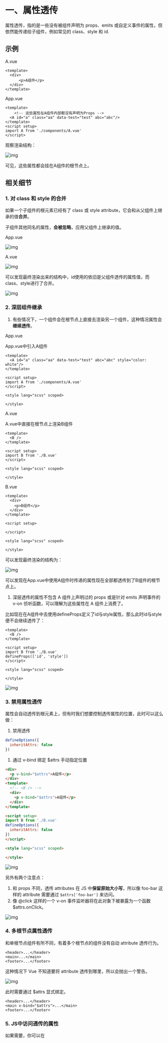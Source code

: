 # 一、属性透传

属性透传，指的是一些没有被组件声明为 props、emits 或自定义事件的属性，但依然能传递给子组件，例如常见的 class、style 和 id. 

## 示例

A.vue

```vue
<template>
  <div>
      <p>A组件</p>
  </div>
</template>
```

App.vue

```vue
<template>
    <!-- 这些属性在A组件内部都没有声明为Props -->
  <A id="a" class="aa" data-test="test" abc="abc"/>
</template>
<script setup>
import A from './components/A.vue'
</script>
```

观察渲染结构：

![img](https://cdn.nlark.com/yuque/0/2025/png/22253064/1739503948533-f2725776-326b-48db-aee7-1180ad614207.png)

可见，这些属性都会挂在A组件的根节点上。

## 相关细节

### 1. 对 class 和 style 的合并

如果一个子组件的根元素已经有了 class 或 style attribute，它会和从父组件上继承的值**合并**。

子组件其他同名的属性，**会被忽略**，应用父组件上继承的值。

App.vue

![img](https://cdn.nlark.com/yuque/0/2025/png/22253064/1739507548592-82dfc1e1-0cb7-4a47-b1bf-de8fd2b47f51.png)

A.vue

![img](https://cdn.nlark.com/yuque/0/2025/png/22253064/1739507562900-d24da2ad-84b2-4abd-9906-cf6f673a0f29.png)

可以发现最终渲染出来的结构中，id使用的依旧是父组件透传的属性值，而class、style进行了合并。

![img](https://cdn.nlark.com/yuque/0/2025/png/22253064/1739507593858-d80dcd6a-a48e-496e-9b59-adbee6fd668c.png)

### 2. 深层组件继承

1. 有些情况下，一个组件会在根节点上直接去渲染另一个组件，这种情况属性会**继续透传**。

App.vue

App.vue中引入A组件

```vue
<template>
  <A id="a" class="aa" data-test="test" abc="abc" style="color: white"/>
</template>

<script setup>
import A from './components/A.vue'
</script>

<style lang="scss" scoped>

</style>
```

A.vue

A.vue中直接在根节点上渲染B组件

```vue
<template>
  <B />
</template>

<script setup>
import B from './B.vue'
</script>

<style lang="scss" scoped>

</style>
```

B.vue

```vue
<template>
  <div>
    <p>B组件</p>
  </div>
</template>

<script setup>

</script>

<style lang="scss" scoped>

</style>
```

可以发现最终渲染的结构为：

![img](https://cdn.nlark.com/yuque/0/2025/png/22253064/1739507874703-1ca24786-a142-41e2-8ded-080ed6038b63.png)

可以发现在App.vue中使用A组件时传递的属性现在全部都透传到了B组件的根节点上。

1. 深层透传的属性不包含 A 组件上声明过的 props 或是针对 emits 声明事件的 v-on 侦听函数，可以理解为这些属性在 A 组件上消费了。

比如现在在A组件中去使用defineProps定义了id与style属性，那么此时id与style便不会继续透传了：

```vue
<template>
  <B />
</template>

<script setup>
import B from './B.vue'
defineProps(['id', 'style'])
</script>

<style lang="scss" scoped>

</style>
```

![img](https://cdn.nlark.com/yuque/0/2025/png/22253064/1739508087484-c4bf91a2-ce4f-4cf1-bafc-82a50006d55f.png)

### 3. 禁用属性透传

属性会自动透传到根元素上，但有时我们想要控制透传属性的位置，此时可以这么做：

1. 禁用透传

```javascript
defineOptions({
  inheritAttrs: false
})
```

1. 通过 v-bind 绑定 $attrs 手动指定位置

```html
<div>
  <p v-bind="$attrs">A组件</p>
</div>
<template>
  <!-- <B /> -->
  <div>
    <p v-bind="$attrs">A组件</p>
  </div>
</template>

<script setup>
import B from './B.vue'
defineOptions({
  inheritAttrs: false
})
</script>

<style lang="scss" scoped>

</style>
```

![img](https://cdn.nlark.com/yuque/0/2025/png/22253064/1739508187163-522e807e-b81b-4d27-9a4b-df79b8d2a992.png)

另外有两个注意点：

1. 和 props 不同，透传 attributes 在 JS 中**保留原始大小写**，所以像 foo-bar 这样的 attribute 需要通过 `$attrs['foo-bar']` 来访问。
2. 像 @click 这样的一个 v-on 事件监听器将在此对象下被暴露为一个函数 $attrs.onClick。

![img](https://cdn.nlark.com/yuque/0/2025/png/22253064/1739513080339-218bd56f-552b-4b92-adb1-78038e3f3caa.png)

### 4. 多根节点属性透传

和单根节点组件有所不同，有着多个根节点的组件没有自动 attribute 透传行为。

```vue
<header>...</header>
<main>...</main>
<footer>...</footer>
```

这种情况下 Vue 不知道要将 attribute 透传到哪里，所以会抛出一个警告。

![img](https://cdn.nlark.com/yuque/0/2025/png/22253064/1739513150523-548d878e-7418-43a3-a5c7-3ccf94a1d891.png)

此时需要通过 $attrs 显式绑定。

```vue
<header>...</header>
<main v-bind="$attrs">...</main>
<footer>...</footer>
```

### 5. JS中访问透传的属性

如果需要，你可以在 <script setup> 中使用 useAttrs API 来访问一个组件的所有透传 attribute：

```vue
<script setup>
import { useAttrs } from 'vue'

const attrs = useAttrs()
</script>
```

如果没有使用 <script setup>，attrs 会作为 setup 方法上下文对象的一个属性暴露：

```javascript
export default {
  setup(props, ctx) {
    // 透传 attribute 被暴露为 ctx.attrs
    console.log(ctx.attrs)
  }
}
```

# 二、依赖注入

Props 逐级传递存在的问题：

![img](https://cdn.nlark.com/yuque/0/2025/png/22253064/1739515849572-16eed864-eadb-4479-bf06-476bc513dbf6.png)

使用 Pinia 能够解决该问题，但是如果不用 Pinia 呢？

可以用依赖注入。

## 快速上手

整个依赖注入分为两个角色：

1. 提供方：负责**提供数据**
2. 注入方：负责**接收数据**

**1. 提供方**

要提供数据，可以使用 provide 方法。例如：

```vue
<script setup>
  import { provide } from 'vue'

  provide(/* 数据名称 */ 'message', /* 实际数据 */ 'hello!')
  provide('message', 'hello!')
</script>
```

该方法接收的参数也很简单：

1. 数据对应的名称
2. 实际的数据

**2. 注入方**

注入方通过 inject 方法来取得数据。例如：

```vue
<script setup>
  import { inject } from 'vue'

  const message = inject('message')
</script>
```

## 相关细节

### **1. 非 setup 语法糖**

如果没有使用 setup 语法糖，那么需要**保证 provide 和 inject 方法是在 setup 方法中同步调用的**：

```vue
import { provide } from 'vue'

  export default {
    setup() {
      provide(/* 注入名 */ 'message', /* 值 */ 'hello!')
    }
  }
import { inject } from 'vue'

  export default {
    setup() {
      const message = inject('message')
      return { message }
    }
  }
```

因为 Vue 的依赖注入机制需要在组件初始化期间同步建立依赖关系，这样可以**确保所有组件在渲染之前就已经获取到必要的依赖数据**。如果 provide 和 inject 在 setup 之外或异步调用，Vue 无法保证组件初始化完成之前所有的依赖关系已经正确建立。

### **2. 全局依赖提供**

```javascript
// main.js
import { createApp } from 'vue'

const app = createApp({})

app.provide(/* 注入名 */ 'message', /* 值 */ 'hello!')
```

在应用级别提供的数据在该应用内的所有组件中都可以注入。

### **3. 注入默认值**

注入方可以提供一个默认值，这一点类似于 props 的默认值。

```javascript
// 如果没有祖先组件提供 "message"
// value 会是 "这是默认值"
const value = inject('message', '这是默认值')
```

### **4. 提供响应式数据**

提供方所提供的值**可以是任意类型的值**，**包括响应式的值**。

注意点：

1. 如果提供的值是一个 ref，注入进来的会是该 ref 对象，而**不会自动解包**为其内部的值。
2. **尽可能将任何对响应式状态的变更都保持在提供方组件中**

```vue
<!-- 在供给方组件内 -->
<script setup>
  import { provide, ref } from 'vue'

  // 响应式数据
  const location = ref('North Pole')
  // 修改响应式数据的方法
  function updateLocation() {
    location.value = 'South Pole'
  }

  provide('location', {
    location,
    updateLocation
  })
</script>
<!-- 在注入方组件 -->
<script setup>
  import { inject } from 'vue'
  // 同时拿到响应式数据，以及修改该数据的方法
  const { location, updateLocation } = inject('location')
</script>

<template>
  <button @click="updateLocation">{{ location }}</button>
</template>
```

1. 使用 readonly 来提供只读值

```vue
<script setup>
  import { ref, provide, readonly } from 'vue'

  const count = ref(0)
  provide('read-only-count', readonly(count))
</script>
```

### **5. 使用Symbol作为数据名**

大型的应用建议最好使用 Symbol 来作为注入名以避免潜在的冲突。推荐在一个单独的文件中导出这些注入名 Symbol：

```javascript
// keys.js
export const myInjectionKey = Symbol()
// 在供给方组件中
import { provide } from 'vue'
import { myInjectionKey } from './keys.js'

provide(myInjectionKey, { /* 要提供的数据 */ });
// 注入方组件
import { inject } from 'vue'
import { myInjectionKey } from './keys.js'

const injected = inject(myInjectionKey)
```

实战案例：整个应用程序在多个组件中共享一些全局配置（主题颜色、用户信息...）



# 三、组合式函数

组合式函数，本质上也就是**代码复用**的一种方式。

- 组件：对结构、样式、逻辑进行复用
- 组合式函数：侧重于对 **有状态** 的逻辑进行复用



## 快速上手

实现一个鼠标坐标值的追踪器。

```vue
<template>
  <div>当前鼠标位置: {{ x }}, {{ y }}</div>
</template>
<script setup>
import { ref, onMounted, onUnmounted } from 'vue'

const x = ref(0)
const y = ref(0)

function update(event) {
  x.value = event.pageX
  y.value = event.pageY
}

onMounted(() => window.addEventListener('mousemove', update))
onUnmounted(() => window.removeEventListener('mousemove', update))
</script>
<style scoped></style>
```

多个组件中**复用这个相同的逻辑**，该怎么办？

答：使用组合式函数。将包含了状态的相关逻辑，一起提取到一个单独的函数中，该函数就是组合式函数。

hooks/useMouse.js

```javascript
import { ref, onMounted, onUnmounted } from 'vue'
export function useMouse() {

  const x = ref(0)
  const y = ref(0)

  function update(event) {
    x.value = event.pageX
    y.value = event.pageY
  }

  onMounted(() => window.addEventListener('mousemove', update))
  onUnmounted(() => window.removeEventListener('mousemove', update))
  
  return {x, y}
}
```

App.vue

```vue
<template>
  <div>
    x: {{ x }}, y: {{ y }}
  </div>
</template>

<script setup>
import { useMouse } from './hooks/useMouse'
const { x, y } = useMouse()
</script>

<style lang="scss" scoped>

</style>
```



## 相关细节

### 1. 组合式函数本身还可以相互嵌套

hooks/useEvent.js

```javascript
import { onMounted, onUnmounted } from "vue"

export function useEvent(target, event, cb) {
  onMounted(() => target.addEventListener(event, cb))
  onUnmounted(() => target.removeEventListener(event, cb))
}
```

hooks/useMouse.js

```javascript
import { ref } from 'vue'
import { useEvent } from './useEvent'
export function useMouse() {

  const x = ref(0)
  const y = ref(0)

  function update(event) {
    x.value = event.pageX
    y.value = event.pageY
  }

  useEvent(window, 'mousemove', update)
  
  return {x, y}
}
```

### 2. 和Vue2时期mixin区别

解决了 Vue2 时期 mixin 的一些问题。

1. **不清晰的数据来源**：当使用多个 minxin 的时候，实例上的数据属性来自于哪一个 mixin 不太好分辨。
2. **命名空间冲突**：如果多个 mixin 来自于不同的作者，可能会注册相同的属性名，造成命名冲突mixin

```javascript
const mixinA = {
  methods: {
    fetchData() {
      // fetch data logic for mixin A
      console.log('Fetching data from mixin A');
    }
  }
};

const mixinB = {
  methods: {
    fetchData() {
      // fetch data logic for mixin B
      console.log('Fetching data from mixin B');
    }
  }
};

new Vue({
  mixins: [mixinA, mixinB],
  template: `
    <div>
      <button @click="fetchData">Fetch Data</button>
    </div>
  `
});
```

组合式函数：

```javascript
// useMixinA.js
import { ref } from 'vue';

export function useMixinA() {
  function fetchData() {
    // fetch data logic for mixin A
    console.log('Fetching data from mixin A');
  }

  return { fetchData };
}

// useMixinB.js
import { ref } from 'vue';

export function useMixinB() {
  function fetchData() {
    // fetch data logic for mixin B
    console.log('Fetching data from mixin B');
  }

  return { fetchData };
}
```

组件使用上面的组合式函数：

```javascript
import { defineComponent } from 'vue';
import { useMixinA } from './useMixinA';
import { useMixinB } from './useMixinB';

export default defineComponent({
  setup() {
    // 这里必须要给别名
    const { fetchData: fetchDataA } = useMixinA();
    const { fetchData: fetchDataB } = useMixinB();

    fetchDataA();
    fetchDataB();

    return { fetchDataA, fetchDataB };
  },
  template: `
    <div>
      <button @click="fetchDataA">Fetch Data A</button>
      <button @click="fetchDataB">Fetch Data B</button>
    </div>
  `
});
```

1. 隐式的跨mixin交流mixin

```javascript
export const mixinA = {
  data() {
    return {
      sharedValue: 'some value'
    };
  }
};
export const minxinB = {
  computed: {
    dValue(){
      // 和 mixinA 具有隐式的交流
      // 因为最终 mixin 的内容会被合并到组件实例上面，因此在 mixinB 里面可以直接访问 mixinA 的数据
      return this.sharedValue + 'xxxx';
    }
  }
}
```

组合式函数：交流就是显式的

```javascript
import { ref } from 'vue';

export function useMixinA() {
  const sharedValue = ref('some value');
  return { sharedValue };
}
```

此时如果useMixinB中想使用sharedValue就得以参数的形式传递进来：

```javascript
import { computed } from 'vue';

export function useMixinB(sharedValue) {
  const derivedValue = computed(() => sharedValue.value + ' extended');
  return { derivedValue };
}
<template>
  <div>
    {{ derivedValue }}
  </div>
</template>

<script>
import { defineComponent } from 'vue';
import { useMixinA } from './useMixinA';
import { useMixinB } from './useMixinB';

export default defineComponent({
  setup() {
    const { sharedValue } = useMixinA();
    
    // 两个组合式函数的交流是显式的
    const { derivedValue } = useMixinB(sharedValue);

    return { derivedValue };
  }
});
</script>
```



### 3.异步状态

根据异步请求的情况显示不同的信息：

```vue
<template>
  <div v-if="error">Oops! Error encountered: {{ error.message }}</div>
  <div v-else-if="data">
    Data loaded:
    <pre>{{ data }}</pre>
  </div>
  <div v-else>Loading...</div>
</template>
<script setup>
import { ref } from 'vue'

// 发送请求获取数据
const data = ref(null)
// 错误
const error = ref(null)

fetch('...')
  .then((res) => res.json())
  .then((json) => (data.value = json))
  .catch((err) => (error.value = err))
</script>
```

如何复用这段逻辑？仍然是提取成一个组合式函数。

如下：

```javascript
import { ref } from 'vue'
export function useFetch(url) {
  const data = ref(null)
  const error = ref(null)

  fetch(url)
    .then((res) => res.json())
    .then((json) => (data.value = json))
    .catch((err) => (error.value = err))

  return { data, error }
}
```

现在重构上面的组件：

```vue
<template>
  <div v-if="error">Oops! Error encountered: {{ error.message }}</div>
  <div v-else-if="data">
    Data loaded:
    <pre>{{ data }}</pre>
  </div>
  <div v-else>Loading...</div>
</template>
<script setup>
import {useFetch} from './hooks/useFetch';
const {data, error} = useFetch('xxxx')
</script>
```



这里为了更加灵活，我们想要传递一个响应式数据：

```javascript
const url = ref('first-url');
// 请求数据
const {data, error} = useFetch(url);
// 修改 url 的值后重新请求数据
url.value = 'new-url';
```

此时我们就需要重构上面的组合式函数：

```javascript
import { ref, watchEffect, toValue } from 'vue'
export function useFetch(url) {
  const data = ref(null)
  const error = ref(null)

  const fetchData = () => {
    // 每次执行 fetchData 的时候，重制 data 和 error 的值
    data.value = null
    error.value = null

    fetch(toValue(url))
      .then((res) => res.json())
      .then((json) => (data.value = json))
      .catch((err) => (error.value = err))
  }

  watchEffect(() => {
    fetchData()
  })

  return { data, error }
}
```

toValue: 如果传递的是一个普通数据直接返回，如果是一个响应式数据返回.value



**约定和最佳实践**

**1. 命名**：组合式函数约定用**驼峰命名法**命名，并**以“use”作为开头**。例如前面的 useMouse、useEvent.

**2. 输入参数**：注意参数是**响应式数据**的情况。如果你的组合式函数在输入参数是 ref 或 getter 的情况下创建了响应式 effect，为了让它能够被正确追踪，请确保要么使用 watch( ) 显式地监视 ref 或 getter，要么在 watchEffect( ) 中调用 toValue( )。

**3. 返回值**

组合式函数中推荐返回一个普通对象，该对象的每一项是 ref 数据，这样可以保证在解构的时候仍然能够保持其响应式的特性：

```javascript
// 组合式函数
export function useMouse() {
  const x = ref(0)
  const y = ref(0)

  // ...
  
  return { x, y }
}
import { useMouse } from './hooks/useMouse'
// 可以解构
const { x, y } = useMouse()
```

如果希望以对象属性的形式来使用组合式函数中返回的状态，可以将返回的对象用 reactive 再包装一次即可：

```javascript
import { useMouse } from './hooks/useMouse'
const mouse = reactive(useMouse())
```

**4. 副作用**

在组合式函数中可以执行副作用，例如添加 DOM 事件监听器或者请求数据。但是请确保在 onUnmounted 里面清理副作用。

例如在一个组合式函数设置了一个事件监听器，那么就需要在 onUnmounted 的时候移除这个事件监听器。

```javascript
export function useMouse() {
  // ...

  onMounted(() => window.addEventListener('mousemove', update))
  onUnmounted(() => window.removeEventListener('mousemove', update))

    // ...
}
```

也可以像前面 useEvent 一样，专门定义一个组合式函数来处理副作用：

```javascript
import { onMounted, onUnmounted } from 'vue'

export function useEventListener(target, event, callback) {
  // 专门处理副作用的组合式函数
  onMounted(() => target.addEventListener(event, callback))
  onUnmounted(() => target.removeEventListener(event, callback))
}
```

**5. 使用限制**

1. 只能在 <script setup>或 setup( ) 钩子中调用：确保在组件实例被创建时，所有的组合式函数都被正确初始化。特别如果你使用的是选项式 API，那么需要在 setup 方法中调用组合式函数，并且返回，这样才能暴露给 this 及其模板使用

```javascript
import { useMouse } from './mouse.js'
import { useFetch } from './fetch.js'

export default {
  setup() {
    // 因为组合式函数会返回一些状态
    // 为了后面通过 this 能够正确访问到这些数据状态
    // 必须在 setup 的时候调用组合式函数
    const { x, y } = useMouse()
    const { data, error } = useFetch('...')
    return { x, y, data, error }
  },
  mounted() {
    // setup() 暴露的属性可以在通过 `this` 访问到
    console.log(this.x)
  }
  // ...其他选项
}
```

1. 只能被同步调用：组合式函数需要同步调用，以确保在组件实例的初始化过程中，所有相关的状态和副作用都能被正确地设置和处理。如果组合式函数被异步调用，可能会导致在组件实例还未完全初始化时，尝试访问未定义的实例数据，从而引发错误。
2. 可以在像 onMounted 生命周期钩子中调用：在某些情况下，可以在如 onMounted 生命周期钩子中调用组合式函数。这些生命周期钩子也是**同步执行**的，并且在组件实例已经被初始化后调用，因此可以安全地使用组合式函数。



# 四、自定义指令

Vue内置指令：

- v-if
- v-for
- v-show
- v-html
- v-model
- v-on
- v-bind
- ....

自定义指令的本质也是一种复用。

目前为止复用的方式有：

- 组件: 对结构、样式、逻辑的一种复用
- 组合式函数：侧重于对**有状态的逻辑**进行复用
- 自定义指令：重用涉及普通元素的底层 DOM 访问的逻辑

## 快速上手

App.vue

```vue
<template>
  <input type="text" v-focus />
</template>
<script setup>
// 这里是局部注册自定义指令，只在 App.vue里面生效
const vFocus = {
  // 键值对
  // 键：生命周期钩子 值：函数
  mounted: (el) => {
    // 这个是 DOM 原生方法，用来让元素获取焦点
    el.focus()
  }
}
</script>
<style scoped></style>
```

指令名称要以`v`开头

## 相关细节

### 1. 不同组件写法下的自定义指令

1. Vue3 setup 语法setup 写法中**任何以 v 开头的驼峰式命名的变量**都可以被用作一个自定义指令。
2. 非 setup 语法：**需要在 directives 中进行注册**，例如：App.vue

```vue
<script>
export default {
  // 有一个directives的配置选项
  directives: {
    focus: {
      mounted: (el) => el.focus()
    }
  }
}
</script>

<template>
  <input v-focus />
</template>
```

### 2. 全局注册

在 app 应用实例上面通过 directive 来进行注册。

main.js

```javascript
import { createApp } from 'vue';
import App from './App.vue';

const app = createApp(App);

// 创建一个全局的自定义指令 v-focus
// 全局注册的自定义指令可以在所有组件里面使用
app.directive('focus', {
  mounted(el) {
    el.focus();
  }
});

app.mount('#app');
```

简化写法：

```javascript
// 注意第二个参数，不再是对象而是函数
app.directive('color', (el, binding) => {
  // 这会在 `mounted` 和 `updated` 时都调用
  el.style.color = binding.value
})
```

第二个参数是一个函数而非对象，之前对象可以指定具体哪个生命周期，而**函数对应的就固定是 mounted 和 updated 生命周期**。

### 3. 指令钩子

对象内是和生命周期钩子相关的键值对，可以选择其他生命周期钩子函数：

```javascript
const myDirective = {
  // 在绑定元素的 attribute 前
  // 或事件监听器应用前调用
  created(el, binding, vnode) {
    // 下面会介绍各个参数的细节
  },
  // 在元素被插入到 DOM 前调用
  beforeMount(el, binding, vnode) {},
  // 在绑定元素的父组件
  // 及他自己的所有子节点都挂载完成后调用
  mounted(el, binding, vnode) {},
  // 绑定元素的父组件更新前调用
  beforeUpdate(el, binding, vnode, prevVnode) {},
  // 在绑定元素的父组件
  // 及他自己的所有子节点都更新后调用
  updated(el, binding, vnode, prevVnode) {},
  // 绑定元素的父组件卸载前调用
  beforeUnmount(el, binding, vnode) {},
  // 绑定元素的父组件卸载后调用
  unmounted(el, binding, vnode) {}
}
```

指令的钩子函数，会有这么一些参数：

1. el：**指令绑定到的元素**。这可以用于直接操作 DOM。
2. binding：这是一个**对象**

例如：

```vue
<div v-example:foo.bar="baz">
```

binding 参数如下：

```javascript
{
  arg: 'foo',
  modifiers: { bar: true },
  value: /* baz 的值 */,
  oldValue: /* 上一次更新时 baz 的值 */
}
```

换句话说，通过 binding 对象，可以获取到用户在使用指令时的一些 **详细** 信息，回头需要根据这些详细信息做不同处理。

再来看一个前面学过的内置指令：

```vue
<div v-bind:id="id">
```

binding 参数如下：

```javascript
{
  arg: 'id',
  value: /* id 的值 */,
  oldValue: /* 上一次更新时 id 的值 */
}
```

- **value**：传递给指令的值。例如在 v-my-directive="1 + 1" 中，值是 2。 
- **oldValue**：之前的值，仅在 beforeUpdate 和 updated 中可用。无论值是否更改，它都可用。 
- **arg**：传递给指令的**参数** (如果有的话)。例如在 v-my-directive:foo 中，参数是 "foo"。 
- **modifiers**：一个包含**修饰符的对象**。例如在 v-my-directive.foo.bar 中，修饰符对象是 { foo: true, bar: true }。 
- **instance**：使用该指令的**组件实例**。 
- **dir**：指令的定义对象。

1. **vnode**：代表绑定元素的底层 VNode。
2. **preVnode**：代表之前的渲染中指令所绑定元素的 VNode。仅在 beforeUpdate 和 updated 钩子中可用。

### 4. 传递多个值

正常情况下，会给指令传递一个值，例如：

```vue
<div v-bind:id="id">
```

这里给指令传递的值就是 id.

但是有些时候的需求是传递多个值，这个时候可以使用**对象字面量**，例如：

```vue
<div v-demo="{ color: 'white', text: 'hello!' }"></div>
```

这里就通过对象的方式传递了多个值：

```javascript
app.directive('demo', (el, binding) => {
  // binding.value 
  console.log(binding.value.color) // => "white"
  console.log(binding.value.text) // => "hello!"
})
```

## 案例

1. 创建一个自定义指令 v-permission，用于控制 DOM 元素根据用户权限列表来显示

2. 创建一个自定义指令 v-time，用于显示相对时间，例如 XX秒前、XX分前、XX小时前、20XX-XX-XX

   

# 五、自定义插件

插件（plugin）是一种可选的独立模块，它可以添加特定功能或特性，而无需修改主程序的代码。

每个需求功能都不一样，框架是无法预知的。

所以干脆提供一种机制，自己去写某些逻辑，然后加入到框架中即可。

这种机制就是插件。

## 插件的使用与制作

Vue中使用插件：

```javascript
const app = createApp();
// 通过use方法来使用插件
app.use(router).use(pinia).use(ElementPlus).mount('#app')
```

Vue中制作插件：

1. 一个插件可以是一个**拥有 install 方法的对象**：

```javascript
const myPlugin = {
  install(app, options) {
    // 配置此应用
  }
}
```

1. 也可以直接是**一个安装函数本身**：

```javascript
const install = function(app, options){}
```

安装方法接收两个参数：

1. app：应用实例
2. options：额外选项，**这是在使用插件时传入的额外信息**

```javascript
app.use(myPlugin, {
  /* 可选的选项，会传递给 options */
})
```

Vue中插件带来的增强包括：

1. 通过 `app.component` 和 `app.directive` 注册一到多个全局组件或自定义指令
2. 通过 `app.provide` 使一个资源注入进整个应用
3. 向 a`pp.config.globalProperties `中添加一些全局实例属性或方法
4. 一个可能上述三种都包含了的功能库 (例如 vue-router)

例如：自定义组件库时，install 方法所做的事情就是往当前应用注册所有的组件：

```javascript
import Button from './Button.vue';
import Card from './Card.vue';
import Alert from './Alert.vue';

const components = [Button, Card, Alert];

const myPlugin = {
  install(app, options){
    // 这里要做的事情，其实就是引入所有的自定义组件
    // 然后将其注册到当前的应用里面
    components.forEach(com=>{
      app.component(com.name, com);
    })
  }
}

export default myPlugin;
```



## 案例

在企业级应用开发中，经常需要一个 **全局错误处理和日志记录插件**，它能够帮助捕获和记录全局的错误信息，并提供一个集中化的日志记录机制。

我们的插件目标如下：

1. **捕获全局的 Vue 错误**和**未处理的 Promise 错误**。
2. 将错误信息**记录到控制台**或**发送到远程日志服务器**。
3. 提供一个 Vue 组件用于显示最近的错误日志。

# 六、Transition

Transition 是 Vue 提供的一个内置组件，作用：会在一个元素或组件**进入**和**离开** DOM 时应用动画。

在 Web 应用中，有一个很常见的需求，就是针对元素的进入或者离开应用动画。

不用 Transition 组件行不行？

当然可以。

## 基本使用方式

1. 不用 Transition 代码示例

```vue
<template>
  <div>
    <button @click="show = !show">切换</button>
    <div :class="['fade', { active: show, leave: !show }]">
      <h1>动画</h1>
      <p>淡入淡出</p>
    </div>
  </div>
</template>

<script setup>
  import { ref } from 'vue'
  const show = ref(true)
</script>

<style scoped>
  .fade {
    transition: 1s;
  }

  .active {
    opacity: 1;
  }

  .leave {
    opacity: 0;
  }
</style>
```

1. 使用 Transition 代码示例

```vue
<template>
  <div>
    <button @click="show = !show">切换</button>
    <div :class="['fade', { active: show, leave: !show }]">
      <h1>动画</h1>
      <p>淡入淡出</p>
    </div>
    <Transition>
      <div v-if="show">
        <h1>动画</h1>
        <p>淡入淡出</p>
      </div>
    </Transition>
  </div>
</template>

<script setup>
  import { ref } from 'vue'
  const show = ref(true)
</script>

<style scoped>
  .fade {
    transition: 1s;
  }

  .active {
    opacity: 1;
  }

  .leave {
    opacity: 0;
  }

  .v-enter-active,
  .v-leave-active {
    transition: opacity 1s;
  }

  .v-enter-from,
  .v-leave-to {
    opacity: 0;
  }

  .v-enter-to,
  .v-leave-from {
    opacity: 1;
  }
</style>
```

【注意】由于Transition是在元素或组件进入或离开时应用动画，所以在使用transition时，需要在div上加上`v-if="show"`

思考🤔：使用 Transition 带来的好处是什么？

使用 Transition，它会自动的控制一组特定样式类的挂载和移除，这样的话模板就会清爽很多。但是对应的样式类还是要自己来写，因为 Vue无法预知你要如何进入和离开，它只负责在特定时间挂载和移除样式类。

Transition 样式类有 6 个，分别对应两大阶段：

![img](https://cdn.nlark.com/yuque/0/2025/png/22253064/1739615048441-b7257f50-a14c-4da7-8ccb-4aebbd259ee7.png)

1. 进入

- v-enter-from
- v-enter-to
- v-enter-active

1. 离开

- v-leave-from
- v-leave-to
- v-leave-active

以进入为例，Vue 会在元素**插入之前**，自动的挂上 v-enter-from 以及 v-enter-active 类，类似于：（所以在控制台中是看不到v-enter-from的，因为是插入到DOM之前才会有的）

```html
<div v-if="show" class="v-enter-from v-enter-active">
  <h1>动画</h1>
  <p>淡入淡出</p>
</div>
```

**元素插入完成后**，会移除 v-enter-from 样式类，然后插入 v-enter-to，类似于：

```html
<div v-if="show" class="v-enter-to v-enter-active">
  <h1>动画</h1>
  <p>淡入淡出</p>
</div>
```

也就是说，整个从插入前到插入后，v-enter-active 样式类是一直有的，不过插入前会挂载 v-enter-from，插入后会挂载 v-enter-to

而这 3 个样式类所对应的样式分别是：

- v-enter-from：opacity: 0;
- v-enter-to：opacity: 1;
- v-enter-active：transition: opacity 3s;

这就自然出现了淡入淡出的效果。**当整个过渡效果结束后，这 3 个辅助样式类会一并被移除掉**。

## 其他相关细节

### 1. 过渡效果命名

假设 Transition 传递了 name 属性，那么就不会以 v 作为前缀，而是以 name 作为前缀：

```vue
<Transition name="fade">
                          ...
</Transition>
```

- fade-enter-from
- fade-enter-to
- fade-enter-active

另外还可以直接指定过渡的类是什么，可以传递这些 props 来指定自定义 class：

- enter-from-class
- enter-active-class
- enter-to-class
- leave-from-class
- leave-active-class
- leave-to-class

```vue
<template>
  <div>
    <button @click="show = !show">切换</button>
    <Transition 
      enter-active-class="fade" 
      leave-active-class="fade"
      enter-to-class="enter"
      enter-from-class="leave"
      leave-from-class="enter"
      leave-to-class="leave"
    >
      <div v-if="show">
        <h1>动画</h1>
        <p>淡入淡出</p>
      </div>
    </Transition>
  </div>
</template>

<script setup>
import { ref } from 'vue'
const show = ref(true)
</script>

<style scoped>
.fade {
  transition: 1s;
}
.enter {
  opacity: 1;
}
.leave {
  opacity: 0;
}
</style>
```

### 2. 搭配animation

也可以搭配 CSS 的 animation 来使用，这个时候只需要简单的在 *-enter/leave-active 样式类下使用动画即可。

```vue
<template>
  <div>
    <button @click="show = !show">切换</button>
    <Transition name="bounce">
      <div v-if="show">
        <h1>动画</h1>
        <p>跳动</p>
      </div>
    </Transition>
  </div>
</template>

<script setup>
  import { ref } from 'vue'
  const show = ref(true)
</script>

<style scoped>
  .bounce-enter-active {
    animation: bounce-in 1s;
  }

  .bounce-leave-active {
    animation: bounce-in 1s reverse;
  }

  @keyframes bounce-in {
    0% {
      transform: scale(0);
    }
    50% {
      transform: scale(1.5);
    }
    100% {
      transform: scale(1);
    }
  }
</style>
```

### 3. 常用属性

1. appear：在初始渲染时就应用过渡
2. mode：用于指定过渡模式，可选值有

- in-out：新元素先执行过渡，旧元素等待新元素过渡完成后再离开
- out-in：旧元素先执行过渡，旧元素过渡完成后新元素再进入

### 4. 使用key

有些时候会存在这么一种情况，就是不存在元素的进入和离开，仅仅是文本节点的更新，此时就不会发生过渡。

要解决这种情况也很简单，添加上 key 即可。

```vue
<template>
  <div>
    <button @click="show = !show">切换</button>
    <Transition name="fade" mode="out-in">
      <p :key="message">{{ message }}</p>
    </Transition>
  </div>
</template>

<script setup>
  import { ref, computed } from 'vue'
  const show = ref(true)
  const message = computed(() => {
    return show.value ? 'Hello' : 'World'
  })
</script>

<style scoped>
  .fade-enter-active,
  .fade-leave-active {
    transition: opacity 1s;
  }

  .fade-enter-from,
  .fade-leave-to {
    opacity: 0;
  }

  .fade-enter-to,
  .fade-leave-from {
    opacity: 1;
  }
</style>
```

### JS钩子

除了通过 CSS 来实现动画，常见的实现动画的方式还有就是 JS. Transition 组件也支持 JS 钩子的写法：

```vue
<Transition
  @before-enter="onBeforeEnter"
  @enter="onEnter"
  @after-enter="onAfterEnter"
  @enter-cancelled="onEnterCancelled"
  @before-leave="onBeforeLeave"
  @leave="onLeave"
  @after-leave="onAfterLeave"
  @leave-cancelled="onLeaveCancelled"
  >
  <!-- ... -->
</Transition>

<script setup>
  const onEnter = (el, done) => {
    // ...
  }
</script>
```

done 方法的作用如下：

1. 通知 Vue 过渡完成：在执行完自定义的进入或离开动画后，调用 done 方法告诉 Vue 当前过渡已完成，从而允许 Vue 继续处理 DOM 更新。
2. 处理异步操作：如果在过渡期间需要进行异步操作（例如等待数据加载或执行网络请求），可以在异步操作完成后调用 done 方法。

示例如下：

```vue
<template>
  <div class="container">
    <div class="btns">
      <button @click="show = !show">切换</button>
    </div>
    <!-- 之前是在特定的时间挂对应的 CSS 样式类 -->
    <!-- 现在是在特定的时间触发事件处理函数 -->
    <Transition @before-enter="beforeEnter" @enter="enter" @leave="leave">
      <p v-if="show" class="box">Hello World</p>
    </Transition>
  </div>
</template>

<script setup>
  import { ref } from 'vue'
  const show = ref(true)

  function beforeEnter(el) {
    // 在元素进入之前，设置初始样式
    el.style.opacity = 0
    el.style.transform = 'translateY(-20px)'
  }

  function enter(el, done) {
    // 这里设置 setTimeout 是为了让浏览器有时间应用初始样式
    // 将这个函数推到下一个事件循环中执行
    // 避免初始样式和目标样式在同一帧中执行
    setTimeout(() => {
      el.style.transition = 'all 1s'
      el.style.opacity = 1
      el.style.transform = 'translateY(0)'
      done()
    }, 0)
  }

  function leave(el, done) {
    // 因为元素已经在文档中了，直接设置样式即可
    el.style.transition = 'all 1s'
    el.style.opacity = 0
    el.style.transform = 'translateY(-20px)'
    // 这里的 setTimeout 是为了让动画执行完毕后再调用 done
    // 保证和过渡时间一致
    setTimeout(() => {
      done()
    }, 1000)
  }
</script>

<style scoped>
  .container {
    text-align: center;
  }
  .btns button {
    margin: 1em 0.5em;
  }
  .box {
    width: 200px;
    height: 50px;
    background-color: #42b983;
    color: white;
    display: flex;
    justify-content: center;
    align-items: center;
    margin: 20px auto;
  }
</style>
```

相比前面纯 CSS 的方式，JS 钩子在动画控制方面会更加灵活:

1. 精确控制过渡效果
2. 处理异步操作
3. 动态计算和条件逻辑
4. 与第三方库集成

#### 与第三方库集成

```vue
<script setup>
  import { ref } from 'vue'
  import { gsap } from 'gsap'
  const show = ref(true)

  function beforeEnter(el) {
    gsap.set(el, { opacity: 0, y: -20})
  }

  function enter(el, done) {
    gsap.to(el, {
      duration: 1,
      opacity: 1,
      y: 0,
      onComplete: done
    })
  }

  function leave(el, done) {
    gsap.to(el, {
      duration: 1,
      opacity: 0,
      y: -20,
      onComplete: done
    })
  }
</script>
```

## 案例

图片切换效果

```vue
<template>
  <div class="container">
    <div class="btns">
      <button @click="prev">上一张</button>
      <button @click="next">下一张</button>
    </div>
    <!-- 根据不同的方向，name不同 -->
    <!-- 下一张：next-image -->
    <!-- 上一张：prev-image -->
    <Transition :name="`${direction}-image`">
      <img class="image" :key="curIndex" :src="curImage" />
    </Transition>
  </div>
</template>

<script setup>
import { ref, computed } from 'vue'

// 定义一个图片索引
const curIndex = ref(0)

// 图片数组
const images = [
  'https://10.idqqimg.com/eth/ajNVdqHZLLAJib8odhz8Th2Z4Gat0axooYaxANJlaLEwTomre0hx8Y5yib6FxDZxsgiaYG1W2ETbrU/130?tp=webp',
  'https://10.idqqimg.com/eth/ajNVdqHZLLDqYf0PtFibF9JNOnRbAw7DicWPicmfRkQwPeK2mnZ7ZJzZFdsCwCWdcwhEqoVphXiaDHE/130?tp=webp',
  'https://thirdqq.qlogo.cn/g?b=sdk&k=LaERpMuX1ZjWTQmhrhst6Q&s=100&t=0&tp=webp',
  'https://10.idqqimg.com/eth/ajNVdqHZLLDXIjdTYsqbfkxiaibd3lYGEgfiaEwficYfK2ogZDicCxaKibVibGA2Cj2ltgOvCm1tbRs1iac/130?tp=webp',
  'https://thirdqq.qlogo.cn/g?b=sdk&k=pfIficic6WRliaLULZudVI5Tw&s=640&t=1600139160&tp=webp'
]

// 定义一个移动方向
const direction = ref('next')

// 根据当前索引返回对应图片
const curImage = computed(() => images[curIndex.value])
// 最大索引值
const maxIndex = computed(() => images.length - 1)

function prev() {
  curIndex.value--
  if (curIndex.value < 0) {
    // 跳转到最后一张
    curIndex.value = maxIndex.value
  }
  direction.value = 'prev'
}

function next() {
  curIndex.value++
  if (curIndex.value > maxIndex.value) {
    // 跳转到第一张
    curIndex.value = 0
  }
  direction.value = 'next'
}
</script>

<style scoped>
/* 容器样式 */
.container {
  text-align: center;
}

/* 按钮样式 */
.btns button {
  margin: 1em 0.5em;
}

/* 图片样式 */
.image {
  width: 200px;
  height: 200px;
  border-radius: 50%;
  position: absolute;
  left: 50%;
  margin-left: -100px;
  top: 100px;
}

/* active阶段需要过渡 */
.next-image-enter-active,
.next-image-leave-active,
.prev-image-enter-active,
.prev-image-leave-active {
  transition: 0.5s;
}

.next-image-enter-from,
.next-image-leave-to,
.prev-image-enter-from,
.prev-image-leave-to {
  opacity: 0;
}

.next-image-enter-from,
.prev-image-leave-to {
  transform: translateX(200px);
}

.next-image-leave-to,
.prev-image-enter-from {
  transform: translateX(-200px);
}
</style>
```
